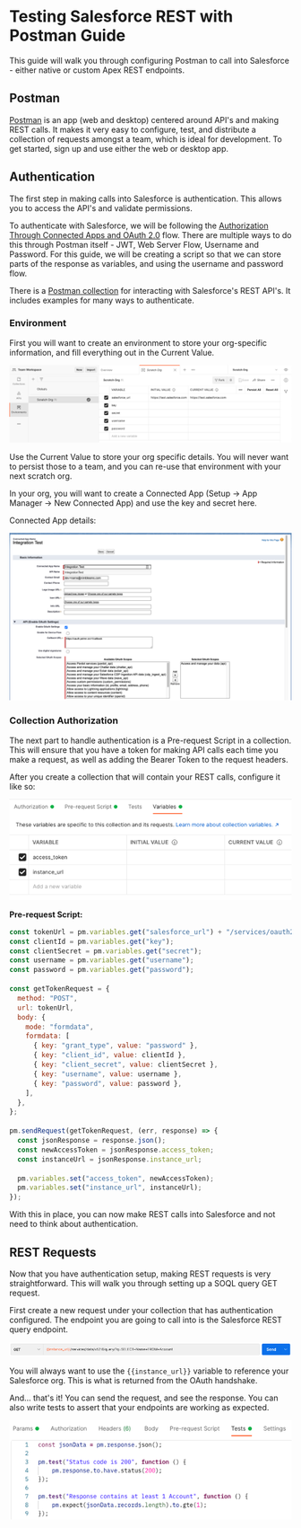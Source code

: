 # Testing Salesforce REST with Postman Guide

This guide will walk you through configuring Postman to call into
Salesforce - either native or custom Apex REST endpoints.

## Postman

[Postman](https://www.postman.com/) is an app (web and desktop) centered
around API's and making REST calls. It makes it very easy to configure,
test, and distribute a collection of requests amongst a team, which is
ideal for development. To get started, sign up and use either the web or
desktop app.

## Authentication

The first step in making calls into Salesforce is authentication. This
allows you to access the API's and validate permissions.

To authenticate with Salesforce, we will be following the
[Authorization Through Connected Apps and OAuth 2.0](https://developer.salesforce.com/docs/atlas.en-us.api_rest.meta/api_rest/intro_oauth_and_connected_apps.htm)
flow. There are multiple ways to do this through Postman itself - JWT,
Web Server Flow, Username and Password. For this guide, we will be
creating a script so that we can store parts of the response as
variables, and using the username and password flow.

There is a
[Postman collection](https://www.postman.com/salesforce-developers/workspace/salesforce-developers/overview)
for interacting with Salesforce's REST API's. It includes examples for
many ways to authenticate.

### Environment

First you will want to create an environment to store your org-specific
information, and fill everything out in the Current Value.

![](assets/environment.png)

Use the Current Value to store your org specific details. You will never
want to persist those to a team, and you can re-use that environment
with your next scratch org.

In your org, you will want to create a Connected App (Setup → App
Manager → New Connected App) and use the key and secret here.

Connected App details:

![](assets/connected_app.png)

### Collection Authorization

The next part to handle authentication is a Pre-request Script in a
collection. This will ensure that you have a token for making API calls
each time you make a request, as well as adding the Bearer Token to the
request headers.

After you create a collection that will contain your REST calls,
configure it like so:

![](assets/collection_variables.png)

**Pre-request Script:**

```javascript
const tokenUrl = pm.variables.get("salesforce_url") + "/services/oauth2/token";
const clientId = pm.variables.get("key");
const clientSecret = pm.variables.get("secret");
const username = pm.variables.get("username");
const password = pm.variables.get("password");

const getTokenRequest = {
  method: "POST",
  url: tokenUrl,
  body: {
    mode: "formdata",
    formdata: [
      { key: "grant_type", value: "password" },
      { key: "client_id", value: clientId },
      { key: "client_secret", value: clientSecret },
      { key: "username", value: username },
      { key: "password", value: password },
    ],
  },
};

pm.sendRequest(getTokenRequest, (err, response) => {
  const jsonResponse = response.json();
  const newAccessToken = jsonResponse.access_token;
  const instanceUrl = jsonResponse.instance_url;

  pm.variables.set("access_token", newAccessToken);
  pm.variables.set("instance_url", instanceUrl);
});
```

With this in place, you can now make REST calls into Salesforce and not
need to think about authentication.

## REST Requests

Now that you have authentication setup, making REST requests is very
straightforward. This will walk you through setting up a SOQL query GET
request.

First create a new request under your collection that has authentication
configured. The endpoint you are going to call into is the Salesforce
REST query endpoint.

![](assets/get_query.png)

You will always want to use the `{{instance_url}}` variable to reference
your Salesforce org. This is what is returned from the OAuth handshake.

And... that's it! You can send the request, and see the response. You
can also write tests to assert that your endpoints are working as
expected.

![](assets/tests.png)
